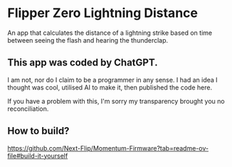 # Flipper Zero Lightning Distance
An app that calculates the distance of a lightning strike based on time between seeing the flash and hearing the thunderclap.

## This app was coded by ChatGPT.
I am not, nor do I claim to be a programmer in any sense. I had an idea I thought was cool, utilised AI to make it, then published the code here.

If you have a problem with this, I'm sorry my transparency brought you no reconciliation.

## How to build?
https://github.com/Next-Flip/Momentum-Firmware?tab=readme-ov-file#build-it-yourself
